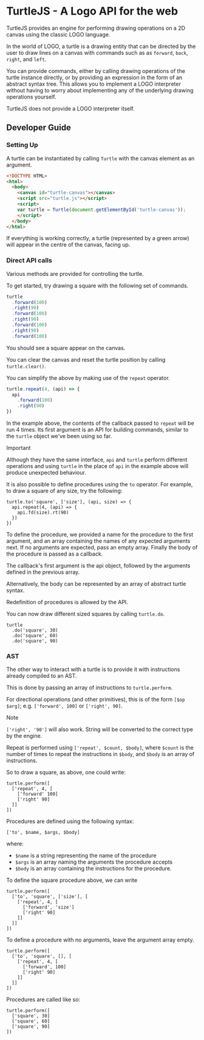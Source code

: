 # TurtleJS - A Logo API for the web

TurtleJS provides an engine for performing drawing operations on a 2D canvas
using the classic LOGO language.

In the world of LOGO, a turtle is a drawing entity that can be directed by the
user to draw lines on a canvas with commands such as as `forward`, `back`, `right`, and `left`.

You can provide commands, either by calling drawing operations of the turtle
instance directly, or by providing an expression in the form of an abstract
syntax tree.  This allows you to implement a LOGO interpreter without having
to worry about implementing any of the underlying drawing operations yourself.

TurtleJS does not provide a LOGO interpreter itself.

## Developer Guide

### Setting Up

A turtle can be instantiated by calling `Turtle` with the canvas
element as an argument.

```html
<!DOCTYPE HTML>
<html>
  <body>
    <canvas id="turtle-canvas"></canvas>
    <script src="turtle.js"></script>
    <script>
    var turtle = Turtle(document.getElementById('turtle-canvas'));
    </script>
  </body>
</html>
```

If everything is working correctly, a turtle (represented by a green
arrow) will appear in the centre of the canvas, facing up.

### Direct API calls

Various methods are provided for controlling the turtle.

To get started, try drawing a square with the following set of commands.

```js
turtle
  .forward(100)
  .right(90)
  .forward(100)
  .right(90)
  .forward(100)
  .right(90)
  .forward(100)
```

You should see a square appear on the canvas.

You can clear the canvas and reset the turtle position by calling
`turtle.clear()`.

You can simplify the above by making use of the `repeat` operator.

```js
turtle.repeat(4, (api) => {
  api
    .forward(100)
    .right(90)
})
```

In the example above, the contents of the callback passed to
`repeat` will be run 4 times. Its first argument is an API for
building commands, similar to the `turtle` object we've been using
so far.

> [!IMPORTANT]  
> Although they have the same interface, `api` and `turtle` perform
> different operations and using `turtle` in the place of `api` in the
> example above will produce unexpected behaviour.

It is also possible to define procedures using the `to` operator.
For example, to draw a square of any size, try the following:

```
turtle.to('square', ['size'], (api, size) => {
  api.repeat(4, (api) => {
    api.fd(size).rt(90)
  })
})
```

To define the procedure, we provided a name for the procedure to
the first argument, and an array containing the names of any
expected arguments next.  If no arguments are expected, pass an
empty array.  Finally the body of the procedure is passed as a
callback.

The callback's first argument is the api object, followed by the
arguments defined in the previous array.

Alternatively, the body can be represented by an array of
abstract turtle syntax.

Redefinition of procedures is allowed by the API.

You can now draw different sized squares by calling `turtle.do`.
```
turtle
  .do('square', 30)
  .do('square', 60)
  .do('square', 90)
```

### AST

The other way to interact with a turtle is to provide it with
instructions already compiled to an AST.

This is done by passing an array of instructions to `turtle.perform`.

For directional operations (and other primitives), this is of
the form `[$op $arg]`; e.g. `['forward', 100]` or `['right', 90]`.
> [!NOTE]
> `['right', '90']` will also work.  String will be converted
> to the correct type by the engine.

Repeat is performed using `['repeat', $count, $body]`, where
`$count` is the number of times to repeat the instructions
in `$body`, and `$body` is an array of instructions.

So to draw a square, as above, one could write:
```
turtle.perform([
  ['repeat', 4, [
    ['forward' 100]
    ['right' 90]
  ]]
])
```

Procedures are defined using the following syntax:
```
['to', $name, $args, $body]
```
where:
- `$name` is a string representing the name of the procedure
- `$args` is an array naming the arguments the procedure accepts
- `$body` is an array containing the instructions for the procedure.

To define the square procedure above, we can write
```
turtle.perform([
  ['to', 'square', ['size'], [
    ['repeat', 4, [
      ['forward', 'size']
      ['right' 90]
    ]]
  ]]
])
```
To define a procedure with no arguments, leave the argument array
empty.
```
turtle.perform([
  ['to', 'square', [], [
    ['repeat', 4, [
      ['forward', 100]
      ['right' 90]
    ]]
  ]]
])
```

Procedures are called like so:
```
turtle.perform([
  ['square', 30]
  ['square', 60]
  ['square', 90]
])
```
